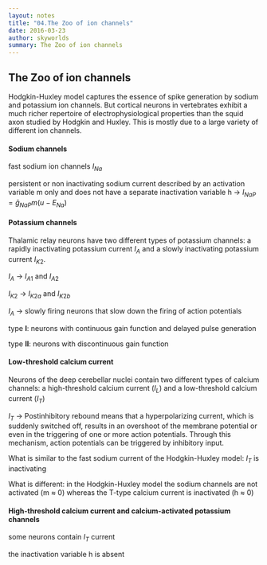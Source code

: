 ```yaml
---
layout: notes
title: "04.The Zoo of ion channels"
date: 2016-03-23
author: skyworlds
summary: The Zoo of ion channels
---
```



## The Zoo of ion channels

Hodgkin-Huxley model captures the essence of spike generation by sodium and potassium ion channels. But cortical neurons in vertebrates exhibit a much richer repertoire of electrophysiological properties than the squid axon studied by Hodgkin and Huxley. This is mostly due to a large variety of different ion channels.

#### Sodium channels

fast sodium ion channels $I_{Na}$  

persistent or non inactivating sodium current described by an activation variable m only and does not have a separate inactivation variable h  ->  $I_{NaP}=\bar{g}_{NaP}m(u-E_{Na})$

#### Potassium channels

Thalamic relay neurons have two different types of potassium channels: a rapidly inactivating potassium current $I_{A}$ and a slowly inactivating potassium current $I_{K2}$.   

$I_{A}$  ->  $I_{A1}$ and $I_{A2}$  

$I_{K2}$  ->  $I_{K2a}$ and $I_{K2b}$  

$I_{A}$  ->  slowly firing neurons that slow down the firing of action potentials  

type **I**: neurons with continuous gain function and delayed pulse generation  

type **II**: neurons with discontinuous gain function

#### Low-threshold calcium current

Neurons of the deep cerebellar nuclei contain two different types of calcium channels: a high-threshold calcium current ($I_{L}$) and a low-threshold calcium current ($I_{T}$)  

$I_{T}$  ->  Postinhibitory rebound means that a hyperpolarizing current, which is suddenly switched off, results in an overshoot of the membrane potential or even in the triggering of one or more action potentials. Through this mechanism, action potentials can be triggered by inhibitory input.  

What is similar to the fast sodium current of the Hodgkin-Huxley model: $I_{T}$ is inactivating  

What is different: in the Hodgkin-Huxley model the sodium channels are not activated (m ≈ 0) whereas the T-type calcium current is inactivated (h ≈ 0)

#### High-threshold calcium current and calcium-activated potassium channels

some neurons contain $I_{T}$ current  

the inactivation variable h is absent
